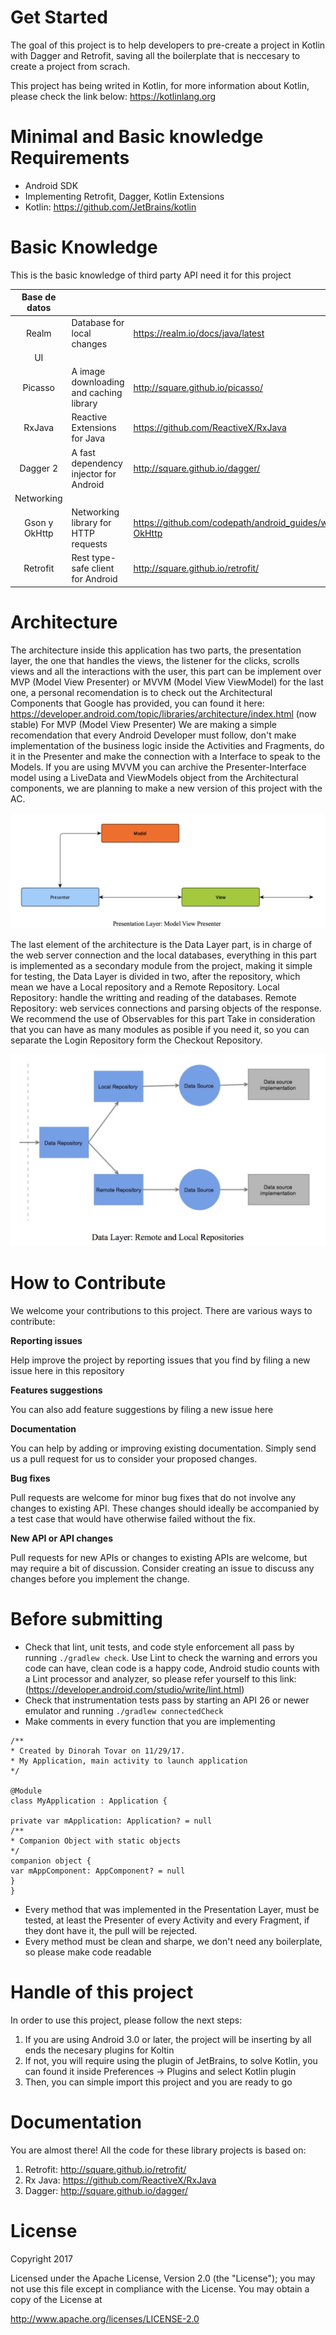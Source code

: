 # Get Started #

The goal of this project is to help developers to pre-create a project in Kotlin with Dagger and Retrofit, saving all the boilerplate that is neccesary to create a project from scrach.

This project has being writed in Kotlin, for more information about Kotlin, please check the link below: https://kotlinlang.org

Minimal and Basic knowledge Requirements
=======

* Android SDK 
* Implementing Retrofit, Dagger, Kotlin Extensions
* Kotlin: https://github.com/JetBrains/kotlin

Basic Knowledge
=======

This is the basic knowledge of third party API need it for this project

| Base de datos |                                                                               |                                                              |
|:-------------:|-------------------------------------------------------------------------------|--------------------------------------------------------------|
| Realm         | Database for local changes                                                    | https://realm.io/docs/java/latest                            |
|       UI      |                                                                               |                                                              |
| Picasso       | A image downloading and caching library                                       | http://square.github.io/picasso/                             |
| RxJava        | Reactive Extensions for Java                                                  | https://github.com/ReactiveX/RxJava                          |
| Dagger 2      | A fast dependency injector for Android                                        | http://square.github.io/dagger/                              |
|   Networking  |                                                                               |                                                              |
| Gson y OkHttp | Networking library for HTTP requests                                          | https://github.com/codepath/android_guides/wiki/Using-OkHttp |
| Retrofit      | Rest type-safe client for Android                                             | http://square.github.io/retrofit/                            |


Architecture
=======

The architecture inside this application has two parts, the presentation layer, the one that handles the views, the listener for the clicks, scrolls views and all the interactions with the user, this part can be implement over MVP (Model View Presenter) or MVVM (Model View ViewModel) for the last one, a personal recomendation is to check out the Architectural Components that Google has provided, you can found it here: https://developer.android.com/topic/libraries/architecture/index.html (now stable)
For MVP (Model View Presenter) We are making a simple recomendation that every Android Developer must follow, don't make implementation of the business logic inside the Activities and Fragments, do it in the Presenter and make the connection with a Interface to speak to the Models. If you are using MVVM you can archive the Presenter-Interface model using a LiveData and ViewModels object from the Architectural components, we are planning to make a new version of this project with the AC.

![Image of Presentation Layer](https://raw.githubusercontent.com/MinttcodeCo/GetStartedWithKotlinDagger/master/Images/presentationlayer.jpg)

The last element of the architecture is the Data Layer part, is in charge of the web server connection and the local databases, everything in this part is implemented as a secondary module from the project, making it simple for testing, the Data Layer is divided in two, after the repository, which mean we have a Local repository and a Remote Repository. 
Local Repository: handle the writting and reading of the databases.
Remote Repository: web services connections and parsing objects of the response. We recommend the use of Observables for this part
Take in consideration that you can have as many modules as posible if you need it, so you can separate the Login Repository form the Checkout Repository.

![Image of DataLayer](https://raw.githubusercontent.com/MinttcodeCo/GetStartedWithKotlinDagger/master/Images/datalayer.jpg)

How to Contribute
=======

We welcome your contributions to this project. There are various ways to contribute:

**Reporting issues**

Help improve the project by reporting issues that you find by filing a new issue here in this repository

**Features suggestions**

You can also add feature suggestions by filing a new issue here

**Documentation**

You can help by adding or improving existing documentation. Simply send us a pull request for us to consider your proposed changes.

**Bug fixes**

Pull requests are welcome for minor bug fixes that do not involve any changes to existing API. These changes should ideally be accompanied by a test case that would have otherwise failed without the fix.

**New API or API changes**

Pull requests for new APIs or changes to existing APIs are welcome, but may require a bit of
discussion. Consider creating an issue to discuss any changes before you implement the change.

Before submitting
=======

* Check that lint, unit tests, and code style enforcement all pass by running `./gradlew check`. Use Lint to check the warning and errors you code can have, clean code is a happy code, Android studio counts with a Lint processor and analyzer, so please refer yourself to this link: (https://developer.android.com/studio/write/lint.html)
* Check that instrumentation tests pass by starting an API 26 or newer emulator and running
`./gradlew connectedCheck` 
* Make comments in every function that you are implementing
```
/**
* Created by Dinorah Tovar on 11/29/17.
* My Application, main activity to launch application
*/

@Module
class MyApplication : Application {

private var mApplication: Application? = null
/**
* Companion Object with static objects
*/
companion object {
var mAppComponent: AppComponent? = null
}
}
```

* Every method that was implemented in the Presentation Layer, must be tested, at least the Presenter of every Activity and every Fragment, if they dont have it, the pull will be rejected.
* Every method must be clean and sharpe, we don't need any boilerplate, so please make code readable


Handle of this project
=======

In order to use this project, please follow the next steps:

1. If you are using Android 3.0 or later, the project will be inserting by all ends the necesary plugins for Koltin
2. If not, you will require using the plugin of JetBrains, to solve Kotlin, you can found it inside Preferences -> Plugins and select Kotlin plugin
3. Then, you can simple import this project and you are ready to go

Documentation
=======
You are almost there! All the code for these library projects is based on:

1. Retrofit: http://square.github.io/retrofit/
2. Rx Java: https://github.com/ReactiveX/RxJava
3. Dagger: http://square.github.io/dagger/

License
=======
Copyright 2017

Licensed under the Apache License, Version 2.0 (the "License");
you may not use this file except in compliance with the License.
You may obtain a copy of the License at

http://www.apache.org/licenses/LICENSE-2.0


